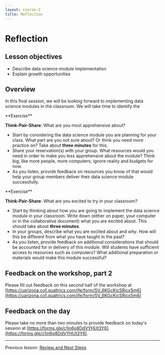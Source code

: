 ```yaml
---
layout: course-2
title: Reflection
---
```


# Reflection

## Lesson objectives

+ Describe data science module implementation
+ Explain growth opportunities

## Overview

In this final session, we will be looking forward to implementing data science 
modules in the classroom. We will take time to identify the 

<div class="exercise" markdown="1">
**Exercise**

**Think-Pair-Share**: What are you most apprehensive about?

+ Start by considering the data science module you are planning for your class.
What part are you not sure about? Or think you need more practice on? Take 
about **three minutes** for this.
+ Share your reservation(s) with your group. What resources would you need in 
order to make you less apprehensive about the module? Think big, like more 
people, more computers; ignore reality and budgets for now.
+ As you listen, provide feedback on resources you know of that would help your 
group members deliver their data science module successfully.

</div>


<div class="exercise" markdown="1">
**Exercise**

**Think-Pair-Share**: What are you excited to try in your classroom?

+ Start by thinking about how you are going to implement the data science 
module in your classroom. Write down (either on paper, your computer or in the 
collaborative document) what you are excited about. This should take about 
**three minutes**.
+ In your groups, describe what you are excited about and _why_. How will this 
be different from what you have taught in the past?
+ As you listen, provide feedback on additional considerations that should be 
accounted for in delivery of this module. Will students have sufficient access 
to resources such as computers? What additional preparation or materials would 
make this module successful?

</div>

## Feedback on the workshop, part 2

Please fill out feedback on this second half of the workshop at
[https://uarizona.co1.qualtrics.com/jfe/form/SV_6KGcKicSRicx5m6](https://uarizona.co1.qualtrics.com/jfe/form/SV_6KGcKicSRicx5m6)

## Feedback on the day

Please take no more than two minutes to provide feedback on today's session at 
[https://forms.gle/c1in6o8DdVYHUt3Y6](https://forms.gle/c1in6o8DdVYHUt3Y6).

***

Previous lesson: [Review and Next Steps](6-1-review-next-steps.md)
